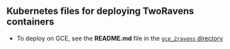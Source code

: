 ## Kubernetes files for deploying TwoRavens containers

- To deploy on GCE, see the **README.md** file in the [`gce_2ravens` directory](https://github.com/TwoRavens/two-ravens-deploy/tree/master/gce_2ravens)
